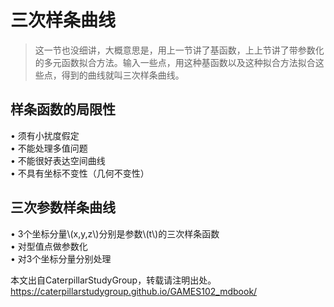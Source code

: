 # 三次样条曲线  

> 这一节也没细讲，大概意思是，用上一节讲了基函数，上上节讲了带参数化的多元函数拟合方法。输入一些点，用这种基函数以及这种拟合方法拟合这些点，得到的曲线就叫三次样条曲线。  

## 样条函数的局限性  

• 须有小扰度假定   
• 不能处理多值问题   
• 不能很好表达空间曲线    
• 不具有坐标不变性（几何不变性）   


## 三次参数样条曲线   

• 3个坐标分量\\(x,y,z\\)分别是参数\\(t\\)的三次样条函数    
• 对型值点做参数化    
• 对3个坐标分量分别处理     

本文出自CaterpillarStudyGroup，转载请注明出处。
<https://caterpillarstudygroup.github.io/GAMES102_mdbook/>
